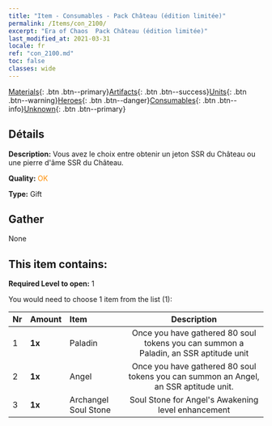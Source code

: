 ```yaml
---
title: "Item - Consumables - Pack Château (édition limitée)"
permalink: /Items/con_2100/
excerpt: "Era of Chaos  Pack Château (édition limitée)"
last_modified_at: 2021-03-31
locale: fr
ref: "con_2100.md"
toc: false
classes: wide
---
```

 [Materials](/fr/Items/){: .btn .btn--primary}[Artifacts](/fr/Items/Artifacts/){: .btn .btn--success}[Units](/fr/Items/Units/){: .btn .btn--warning}[Heroes](/fr/Items/Heroes/){: .btn .btn--danger}[Consumables](/fr/Items/Consumables/){: .btn .btn--info}[Unknown](/fr/Items/Unknown/){: .btn .btn--primary}

## Détails
 **Description:** Vous avez le choix entre obtenir un jeton SSR du Château ou une pierre d'âme SSR du Château.

 **Quality:** <span style="color: #FF8C00">OK</span>

 **Type:** Gift

## Gather

  None

## This item contains:

 **Required Level to open:** 1

 You would need to choose 1 item from the list (1):

  | Nr | Amount |     Item    | Description |
  |:---|:-------|:------------|:-----------:|
  | 1 |  **1x** | Paladin | Once you have gathered 80 soul tokens you can summon a Paladin, an SSR aptitude unit  | 
  | 2 |  **1x** | Angel | Once you have gathered 80 soul tokens you can summon an Angel, an SSR aptitude unit.  | 
  | 3 |  **1x** | Archangel Soul Stone | Soul Stone for Angel's Awakening level enhancement  | 
